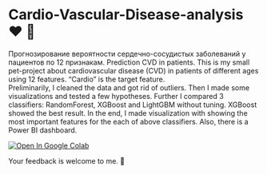 # Cardio-Vascular-Disease-analysis :heart: :hospital:
Прогнозирование вероятности сердечно-сосудистых заболеваний у пациентов по 12 признакам.
Prediction CVD in patients.
This is my small pet-project about cardiovascular disease (CVD) in patients of different ages using 12 features. “Cardio” is the target feature.  
Preliminarily, I cleaned the data and got rid of outliers.
Then I made some visualizations and tested a few hypotheses.
Further I compared 3 classifiers: RandomForest, XGBoost and LightGBM without tuning.
XGBoost showed the best result.
In the end, I made visualization with showing the most important features for the each of above classifiers.
Also, there is a Power BI dashboard.

<a href="https://colab.research.google.com/drive/1uwdU0gvJUCOd1SFshV4E6cYY2h6Q_af0">
  <img src="https://colab.research.google.com/assets/colab-badge.svg" alt="Open In Google Colab"/>
</a>

Your feedback is welcome to me. :raised_hands:
